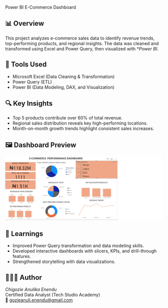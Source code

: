 Power BI E-Commerce Dashboard

## 📊 Overview
This project analyzes e-commerce sales data to identify revenue trends, top-performing products, and regional insights. The data was cleaned and transformed using Excel and Power Query, then visualized with **Power BI*.

## 🧰 Tools Used
- Microsoft Excel (Data Cleaning & Transformation)
- Power Query (ETL)
- Power BI (Data Modeling, DAX, and Visualization)

## 🔍 Key Insights
- Top 5 products contribute over 60% of total revenue.
- Regional sales distribution reveals key high-performing locations.
- Month-on-month growth trends highlight consistent sales increases.

## 🖼 Dashboard Preview
*![E-Commerce Dashboard](images/Capture.PNG)*

## 🧠 Learnings
- Improved Power Query transformation and data modeling skills.
- Developed interactive dashboards with slicers, KPIs, and drill-through features.
- Strengthened storytelling with data visualizations.

## 👩🏽‍💻 Author
*Chigozie Anulika Enendu*  
Certified Data Analyst (Tech Studio Academy)  
📧 gozieanuli.enendu@gmail.com 
